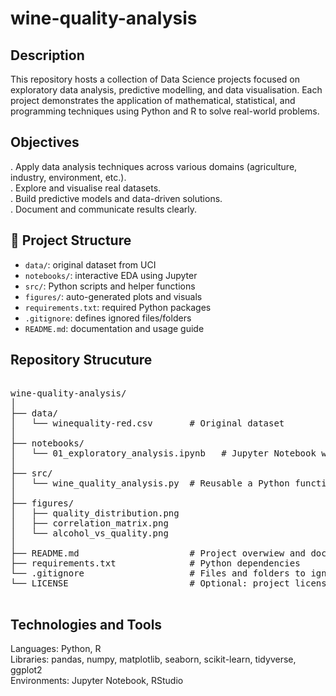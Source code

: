 # wine-quality-analysis
## Description
This repository hosts a collection of Data Science projects focused on exploratory data analysis, predictive modelling, and data visualisation. Each project demonstrates the application of mathematical, statistical, and programming techniques using Python and R to solve real-world problems.

## Objectives
. Apply data analysis techniques across various domains (agriculture, industry, environment, etc.).  
. Explore and visualise real datasets.  
. Build predictive models and data-driven solutions.  
. Document and communicate results clearly.  

## 📁 Project Structure
- `data/`: original dataset from UCI
- `notebooks/`: interactive EDA using Jupyter
- `src/`: Python scripts and helper functions
- `figures/`: auto-generated plots and visuals
- `requirements.txt`: required Python packages
- `.gitignore`: defines ignored files/folders
- `README.md`: documentation and usage guide

## Repository Strucuture
<pre> 
wine-quality-analysis/
│
├── data/
│   └── winequality-red.csv       # Original dataset
│
├── notebooks/
│   └── 01_exploratory_analysis.ipynb   # Jupyter Notebook with EDA
│
├── src/
│   └── wine_quality_analysis.py  # Reusable a Python functions and scripts 
│
├── figures/
│   ├── quality_distribution.png
│   ├── correlation_matrix.png
│   └── alcohol_vs_quality.png
│
├── README.md                     # Project overwiew and documentation
├── requirements.txt              # Python dependencies 
└── .gitignore                    # Files and folders to ignore in Git 
└── LICENSE                       # Optional: project license (e.g., MIT)
  </pre>


## Technologies and Tools
Languages: Python, R <br>
Libraries: pandas, numpy, matplotlib, seaborn, scikit-learn, tidyverse, ggplot2 <br>
Environments: Jupyter Notebook, RStudio <br>
